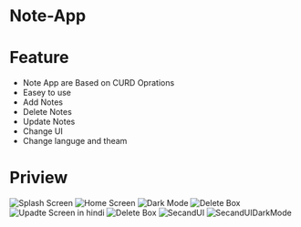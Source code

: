 # Note-App
# Feature 
- Note App are Based on CURD Oprations
- Easey to use
- Add Notes 
- Delete Notes
- Update Notes
- Change UI
- Change languge and theam 
# Priview
![Splash Screen](https://github.com/BhupendraShahu1/Note-App/assets/149964984/7062688e-5169-451f-a901-9daa5d54b99c)
![Home Screen](https://github.com/BhupendraShahu1/Note-App/assets/149964984/3651cee7-7ba2-41ef-a1b0-21b5b3602c1b)
![Dark Mode](https://github.com/BhupendraShahu1/Note-App/assets/149964984/f30b28c8-8943-46b6-b78e-b13a75850da4)
![Delete Box](https://github.com/BhupendraShahu1/Note-App/assets/149964984/13675392-94e9-4a37-baf4-9bbd948093fb)
![Upadte Screen in hindi](https://github.com/BhupendraShahu1/Note-App/assets/149964984/416674d3-dbad-4b73-96dd-7481dd669e9f)
![Delete Box](https://github.com/BhupendraShahu1/Note-App/assets/149964984/fe2ca756-507f-48fa-af4c-8bb3745054ad)
![SecandUI](https://github.com/BhupendraShahu1/Note-App/assets/149964984/2cd579d4-eab8-4187-931a-7f99fb1701ce)
![SecandUIDarkMode](https://github.com/BhupendraShahu1/Note-App/assets/149964984/bf47c4d1-5d72-4f16-9159-c5e23a94be0a)









